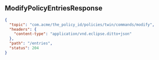 ## ModifyPolicyEntriesResponse

```json
{
  "topic": "com.acme/the_policy_id/policies/twin/commands/modify",
  "headers": {
    "content-type": "application/vnd.eclipse.ditto+json"
  },
  "path": "/entries",
  "status": 204
}
```
